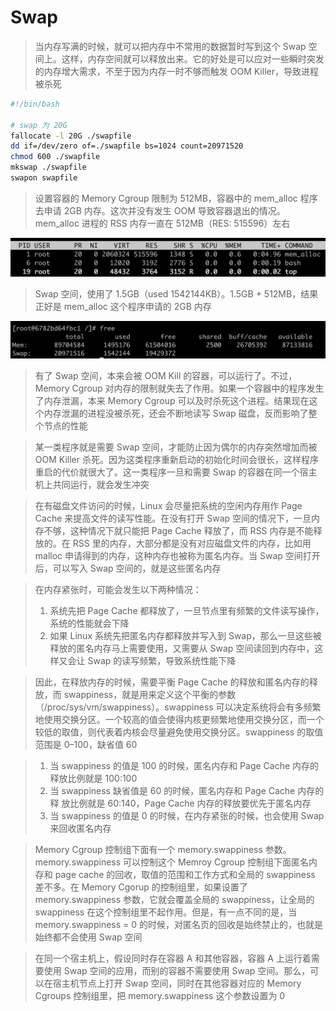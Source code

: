 # Swap

> 当内存写满的时候，就可以把内存中不常用的数据暂时写到这个 Swap 空间上。这样，内存空间就可以释放出来。它的好处是可以应对一些瞬时突发的内存增大需求，不至于因为内存一时不够而触发 OOM Killer，导致进程被杀死

```bash
#!/bin/bash

# swap 为 20G
fallocate -l 20G ./swapfile
dd if=/dev/zero of=./swapfile bs=1024 count=20971520
chmod 600 ./swapfile
mkswap ./swapfile
swapon swapfile
```

> 设置容器的 Memory Cgroup 限制为 512MB，容器中的 mem_alloc 程序去申请 2GB 内存。这次并没有发生 OOM 导致容器退出的情况。mem_alloc 进程的 RSS 内存一直在 512MB（RES: 515596）左右

![](media/16600936489710/16600936995755.jpg)

> Swap 空间，使用了 1.5GB（used 1542144KB）。1.5GB + 512MB，结果正好是 mem_alloc 这个程序申请的 2GB 内存

![](media/16600936489710/16600937080695.jpg)

> 有了 Swap 空间，本来会被 OOM Kill 的容器，可以运行了。不过，Memory Cgroup 对内存的限制就失去了作用。如果一个容器中的程序发生了内存泄漏，本来 Memory Cgroup 可以及时杀死这个进程。结果现在这个内存泄漏的进程没被杀死，还会不断地读写 Swap 磁盘，反而影响了整个节点的性能

> 某一类程序就是需要 Swap 空间，才能防止因为偶尔的内存突然增加而被 OOM Killer 杀死。因为这类程序重新启动的初始化时间会很长，这样程序重启的代价就很大了。这一类程序一旦和需要 Swap 的容器在同一个宿主机上共同运行，就会发生冲突

> 在有磁盘文件访问的时候，Linux 会尽量把系统的空闲内存用作 Page Cache 来提高文件的读写性能。在没有打开 Swap 空间的情况下，一旦内存不够，这种情况下就只能把 Page Cache 释放了，而 RSS 内存是不能释放的。在 RSS 里的内存，大部分都是没有对应磁盘文件的内存，比如用 malloc 申请得到的内存，这种内存也被称为匿名内存。当 Swap 空间打开后，可以写入 Swap 空间的，就是这些匿名内存

> 在内存紧张时，可能会发生以下两种情况：
> 1. 系统先把 Page Cache 都释放了，一旦节点里有频繁的文件读写操作，系统的性能就会下降
> 2. 如果 Linux 系统先把匿名内存都释放并写入到 Swap，那么一旦这些被释放的匿名内存马上需要使用，又需要从 Swap 空间读回到内存中，这样又会让 Swap 的读写频繁，导致系统性能下降

> 因此，在释放内存的时候，需要平衡 Page Cache 的释放和匿名内存的释放，而 swappiness，就是用来定义这个平衡的参数（/proc/sys/vm/swappiness）。swappiness 可以决定系统将会有多频繁地使用交换分区。一个较高的值会使得内核更频繁地使用交换分区，而一个较低的取值，则代表着内核会尽量避免使用交换分区。swappiness 的取值范围是 0–100，缺省值 60

> 1. 当 swappiness 的值是 100 的时候，匿名内存和 Page Cache 内存的释放比例就是 100:100
> 2. 当 swappiness 缺省值是 60 的时候，匿名内存和 Page Cache 内存的释 放比例就是 60:140，Page Cache 内存的释放要优先于匿名内存
> 3. 当 swappiness 的值是 0 的时候，在内存紧张的时候，也会使用 Swap 来回收匿名内存

> Memory Cgroup 控制组下面有一个 memory.swappiness 参数。memory.swappiness 可以控制这个 Memroy Cgroup 控制组下面匿名内存和 page cache 的回收，取值的范围和工作方式和全局的 swappiness 差不多。在 Memory Cgorup 的控制组里，如果设置了 memory.swappiness 参数，它就会覆盖全局的 swappiness，让全局的 swappiness 在这个控制组里不起作用。但是，有一点不同的是，当 memory.swappiness = 0 的时候，对匿名页的回收是始终禁止的，也就是始终都不会使用 Swap 空间

> 在同一个宿主机上，假设同时存在容器 A 和其他容器，容器 A 上运行着需要使用 Swap 空间的应用，而别的容器不需要使用 Swap 空间。那么，可以在宿主机节点上打开 Swap 空间，同时在其他容器对应的 Memory Cgroups 控制组里，把 memory.swappiness 这个参数设置为 0